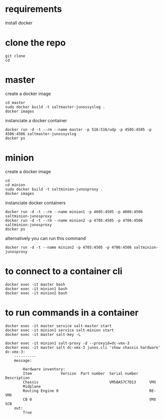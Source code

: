 # requirements 
install docker  
# clone the repo
```
git clone
cd 
```
# master 
create a docker image
```
cd master
sudo docker build -t saltmaster-junossyslog .
docker images
```
instanciate a docker container
```
docker run -d -t --rm --name master -p 516:516/udp -p 4505:4505 -p 4506:4506 saltmaster-junossyslog 
docker ps
```
# minion
create a docker image 
```
cd
cd minion
sudo docker build -t saltminion-junosproxy .
docker images
```
instanciate docker containers 
```
docker run -d -t --rm --name minion1 -p 4605:4505 -p 4606:4506 saltminion-junosproxy
docker run -d -t --rm --name minion2 -p 4705:4505 -p 4706:4506 saltminion-junosproxy 
docker ps
```
alternatively you can run this command 
```
docker run -d -t --name minion2 -p 4705:4505 -p 4706:4506 saltminion-junosproxy

```
# to connect to a container cli
```
docker exec -it master bash
docker exec -it minion1 bash
docker exec -it minion2 bash
```
# to run commands in a container
```
docker exec -it master service salt-master start
docker exec -it minion1 service salt-minion start
docker exec -it master salt-key -L

```
```
docker exec -it minion1 salt-proxy -d --proxyid=dc-vmx-3
docker exec -it master salt dc-vmx-3 junos.cli 'show chassis hardware'
dc-vmx-3:
    ----------
    message:

        Hardware inventory:
        Item             Version  Part number  Serial number     Description
        Chassis                                VM58A57C7D13      VMX
        Midplane
        Routing Engine 0                                         RE-VMX
        CB 0                                                     VMX SCB
    out:
        True

```
